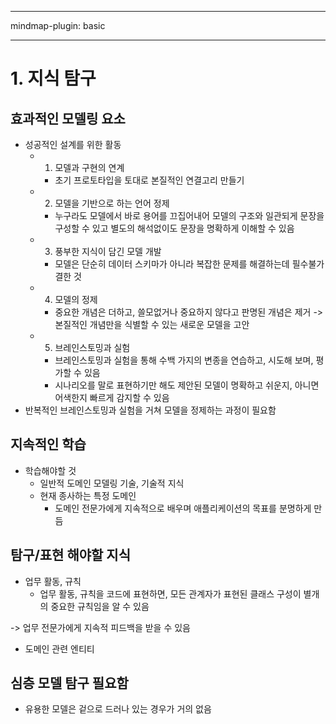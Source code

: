 
---

mindmap-plugin: basic

---

    
# 1. 지식 탐구
## 효과적인 모델링 요소
- 성공적인 설계를 위한 활동
  - 1. 모델과 구현의 연계
    - 초기 프로토타입을 토대로 본질적인 연결고리 만들기
  - 2. 모델을 기반으로 하는 언어 정제
    - 누구라도 모델에서 바로 용어를 끄집어내어 모델의 구조와 일관되게 문장을 구성할 수 있고 별도의 해석없이도 문장을 명확하게 이해할 수 있음
  - 3. 풍부한 지식이 담긴 모델 개발
    - 모델은 단순히 데이터 스키마가 아니라 복잡한 문제를 해결하는데 필수불가결한 것
  - 4. 모델의 정제
    - 중요한 개념은 더하고, 쓸모없거나 중요하지 않다고 판명된 개념은 제거  -> 본질적인 개념만을 식별할 수 있는 새로운 모델을 고안
  - 5. 브레인스토밍과 실험
    - 브레인스토밍과 실험을 통해 수백 가지의 변종을 연습하고, 시도해 보며, 평가할 수 있음
    - 시나리오를 말로 표현하기만 해도 제안된 모델이 명확하고 쉬운지, 아니면 어색한지 빠르게 감지할 수 있음
- 반복적인 브레인스토밍과 실험을 거쳐 모델을 정제하는 과정이 필요함
## 지속적인 학습
- 학습해야할 것
  - 일반적 도메인 모델링 기술, 기술적 지식
  - 현재 종사하는 특정 도메인
    - 도메인 전문가에게 지속적으로 배우며 애플리케이션의 목표를 분명하게 만듬
## 탐구/표현 해야할 지식
- 업무 활동, 규칙
  - 업무 활동, 규칙을 코드에 표현하면, 모든 관계자가 표현된 클래스 구성이 별개의 중요한 규칙임을 알 수 있음

-> 업무 전문가에게 지속적 피드백을 받을 수 있음
- 도메인 관련 엔티티
## 심층 모델 탐구 필요함
- 유용한 모델은 겉으로 드러나 있는 경우가 거의 없음